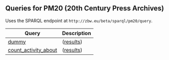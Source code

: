 ## Queries for PM20 (20th Century Press Archives)

Uses the SPARQL endpoint at `http://zbw.eu/beta/sparql/pm20/query`. 

Query | Description
------|------------
[dummy](http://zbw.eu/beta/sparql-lab/?endpoint=http://zbw.eu/beta/sparql/pm20/query&queryRef=https://api.github.com/repos/zbw/cdv2018-pressemappe20/contents/sparql/dummy.rq) | ([results](http://zbw.eu/beta/sparql-lab/result?resultRef=https://api.github.com/repos/zbw/cdv2018-pressemappe20/contents/sparql/results/dummy.json))
[count_activity_about](http://zbw.eu/beta/sparql-lab/?endpoint=http://zbw.eu/beta/sparql/pm20/query&queryRef=https://api.github.com/repos/zbw/cdv2018-pressemappe20/contents/sparql/count_activity_about.rq) | ([results](http://zbw.eu/beta/sparql-lab/result?resultRef=https://api.github.com/repos/zbw/cdv2018-pressemappe20/contents/sparql/results/count_activity_about.json))

